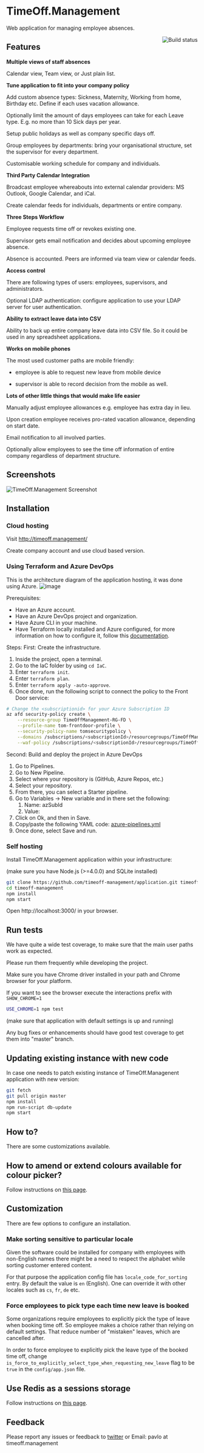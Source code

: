 
# TimeOff.Management

Web application for managing employee absences.

<a href="https://travis-ci.org/timeoff-management/timeoff-management-application"><img align="right" src="https://travis-ci.org/timeoff-management/timeoff-management-application.svg?branch=master" alt="Build status" /></a>

## Features

**Multiple views of staff absences**

Calendar view, Team view, or Just plain list.

**Tune application to fit into your company policy**

Add custom absence types: Sickness, Maternity, Working from home, Birthday etc. Define if each uses vacation allowance.

Optionally limit the amount of days employees can take for each Leave type. E.g. no more than 10 Sick days per year.

Setup public holidays as well as company specific days off.

Group employees by departments: bring your organisational structure, set the supervisor for every department.

Customisable working schedule for company and individuals.

**Third Party Calendar Integration**

Broadcast employee whereabouts into external calendar providers: MS Outlook, Google Calendar, and iCal.

Create calendar feeds for individuals, departments or entire company.

**Three Steps Workflow**

Employee requests time off or revokes existing one.

Supervisor gets email notification and decides about upcoming employee absence.

Absence is accounted. Peers are informed via team view or calendar feeds.

**Access control**

There are following types of users: employees, supervisors, and administrators.

Optional LDAP authentication: configure application to use your LDAP server for user authentication.

**Ability to extract leave data into CSV**

Ability to back up entire company leave data into CSV file. So it could be used in any spreadsheet applications.

**Works on mobile phones**

The most used customer paths are mobile friendly:

* employee is able to request new leave from mobile device

* supervisor is able to record decision from the mobile as well.

**Lots of other little things that would make life easier**

Manually adjust employee allowances
e.g. employee has extra day in lieu.

Upon creation employee receives pro-rated vacation allowance, depending on start date.

Email notification to all involved parties.

Optionally allow employees to see the time off information of entire company regardless of department structure.

## Screenshots

![TimeOff.Management Screenshot](https://raw.githubusercontent.com/timeoff-management/application/master/public/img/readme_screenshot.png)

## Installation

### Cloud hosting

Visit http://timeoff.management/

Create company account and use cloud based version.

### Using Terraform and Azure DevOps

This is the architecture diagram of the application hosting, it was done using Azure.
![image](https://user-images.githubusercontent.com/27838418/230555481-7b5c6ea3-ad6b-460d-9ca9-cf6ce283a2ae.png)

Prerequisites:
- Have an Azure account.
- Have an Azure DevOps project and organization.
- Have Azure CLI in your machine.
- Have Terraform locally installed and Azure configured, for more information on how to configure it, follow this [documentation](https://developer.hashicorp.com/terraform/tutorials/azure-get-started/azure-build#authenticate-using-the-azure-cli).

Steps:
First: Create the infrastructure.
1. Inside the project, open a terminal.
2. Go to the IaC folder by using ```cd IaC```.
3. Enter ```terraform init```.
4. Enter ```terraform plan```.
5. Enter ```terraform apply -auto-approve```.
6. Once done, run the following script to connect the policy to the Front Door service:
```bash
# Change the <subscriptionid> for your Azure Subscription ID
az afd security-policy create \
    --resource-group TimeOffManagement-RG-FD \
    --profile-name tom-frontdoor-profile \
    --security-policy-name tomsecuritypolicy \
    --domains /subscriptions/<subscriptionId>/resourcegroups/TimeOffManagement-RG-FD/providers/Microsoft.Cdn/profiles/tom-frontdoor-profile/afdEndpoints/tom-frontdoor-endpoint \
    --waf-policy /subscriptions/<subscriptionId>/resourcegroups/TimeOffManagement-RG-FD/providers/Microsoft.Network/frontdoorwebapplicationfirewallpolicies/tomfdfirewallpolicy
```

Second: Build and deploy the project in Azure DevOps
1. Go to Pipelines.
2. Go to New Pipeline.
3. Select where your repository is (GitHub, Azure Repos, etc.)
4. Select your repository.
5. From there, you can select a Starter pipeline.
6. Go to Variables -> New variable and in there set the following:
    1. Name: azSubId
    2. Value: <your subscription id>
7. Click on Ok, and then in Save.
8. Copy/paste the following YAML code: [azure-pipelines.yml](https://github.com/aleguerrero/timeoff-management-application/blob/2a8897d61963d8bfb3d71a1ac850b03751f1e042/azure-pipelines.yml)
9. Once done, select Save and run.


### Self hosting

Install TimeOff.Management application within your infrastructure:

(make sure you have Node.js (>=4.0.0) and SQLite installed)

```bash
git clone https://github.com/timeoff-management/application.git timeoff-management
cd timeoff-management
npm install
npm start
```
Open http://localhost:3000/ in your browser.

## Run tests

We have quite a wide test coverage, to make sure that the main user paths work as expected.

Please run them frequently while developing the project.

Make sure you have Chrome driver installed in your path and Chrome browser for your platform.

If you want to see the browser execute the interactions prefix with `SHOW_CHROME=1`

```bash
USE_CHROME=1 npm test
```

(make sure that application with default settings is up and running)

Any bug fixes or enhancements should have good test coverage to get them into "master" branch.

## Updating existing instance with new code

In case one needs to patch existing instance of TimeOff.Managenent application with new version:

```bash
git fetch
git pull origin master
npm install
npm run-script db-update
npm start
```

## How to?

There are some customizations available.

## How to amend or extend colours available for colour picker?
Follow instructions on [this page](docs/extend_colors_for_leave_type.md).

## Customization

There are few options to configure an installation.

### Make sorting sensitive to particular locale

Given the software could be installed for company with employees with non-English names there might be a need to
respect the alphabet while sorting customer entered content.

For that purpose the application config file has `locale_code_for_sorting` entry.
By default the value is `en` (English). One can override it with other locales such as `cs`, `fr`, `de` etc.

### Force employees to pick type each time new leave is booked

Some organizations require employees to explicitly pick the type of leave when booking time off. So employee makes a choice rather than relying on default settings.
That reduce number of "mistaken" leaves, which are cancelled after.

In order to force employee to explicitly pick the leave type of the booked time off, change `is_force_to_explicitly_select_type_when_requesting_new_leave`
flag to be `true` in the `config/app.json` file.

## Use Redis as a sessions storage

Follow instructions on [this page](docs/SessionStoreInRedis.md).

## Feedback

Please report any issues or feedback to <a href="https://twitter.com/FreeTimeOffApp">twitter</a> or Email: pavlo at timeoff.management


